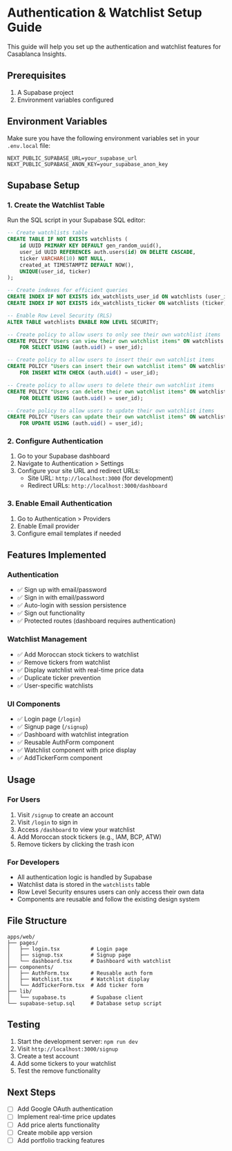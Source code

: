 # Authentication & Watchlist Setup Guide

This guide will help you set up the authentication and watchlist features for Casablanca Insights.

## Prerequisites

1. A Supabase project
2. Environment variables configured

## Environment Variables

Make sure you have the following environment variables set in your `.env.local` file:

```env
NEXT_PUBLIC_SUPABASE_URL=your_supabase_url
NEXT_PUBLIC_SUPABASE_ANON_KEY=your_supabase_anon_key
```

## Supabase Setup

### 1. Create the Watchlist Table

Run the SQL script in your Supabase SQL editor:

```sql
-- Create watchlists table
CREATE TABLE IF NOT EXISTS watchlists (
    id UUID PRIMARY KEY DEFAULT gen_random_uuid(),
    user_id UUID REFERENCES auth.users(id) ON DELETE CASCADE,
    ticker VARCHAR(10) NOT NULL,
    created_at TIMESTAMPTZ DEFAULT NOW(),
    UNIQUE(user_id, ticker)
);

-- Create indexes for efficient queries
CREATE INDEX IF NOT EXISTS idx_watchlists_user_id ON watchlists (user_id);
CREATE INDEX IF NOT EXISTS idx_watchlists_ticker ON watchlists (ticker);

-- Enable Row Level Security (RLS)
ALTER TABLE watchlists ENABLE ROW LEVEL SECURITY;

-- Create policy to allow users to only see their own watchlist items
CREATE POLICY "Users can view their own watchlist items" ON watchlists
    FOR SELECT USING (auth.uid() = user_id);

-- Create policy to allow users to insert their own watchlist items
CREATE POLICY "Users can insert their own watchlist items" ON watchlists
    FOR INSERT WITH CHECK (auth.uid() = user_id);

-- Create policy to allow users to delete their own watchlist items
CREATE POLICY "Users can delete their own watchlist items" ON watchlists
    FOR DELETE USING (auth.uid() = user_id);

-- Create policy to allow users to update their own watchlist items
CREATE POLICY "Users can update their own watchlist items" ON watchlists
    FOR UPDATE USING (auth.uid() = user_id);
```

### 2. Configure Authentication

1. Go to your Supabase dashboard
2. Navigate to Authentication > Settings
3. Configure your site URL and redirect URLs:
   - Site URL: `http://localhost:3000` (for development)
   - Redirect URLs: `http://localhost:3000/dashboard`

### 3. Enable Email Authentication

1. Go to Authentication > Providers
2. Enable Email provider
3. Configure email templates if needed

## Features Implemented

### Authentication
- ✅ Sign up with email/password
- ✅ Sign in with email/password
- ✅ Auto-login with session persistence
- ✅ Sign out functionality
- ✅ Protected routes (dashboard requires authentication)

### Watchlist Management
- ✅ Add Moroccan stock tickers to watchlist
- ✅ Remove tickers from watchlist
- ✅ Display watchlist with real-time price data
- ✅ Duplicate ticker prevention
- ✅ User-specific watchlists

### UI Components
- ✅ Login page (`/login`)
- ✅ Signup page (`/signup`)
- ✅ Dashboard with watchlist integration
- ✅ Reusable AuthForm component
- ✅ Watchlist component with price display
- ✅ AddTickerForm component

## Usage

### For Users
1. Visit `/signup` to create an account
2. Visit `/login` to sign in
3. Access `/dashboard` to view your watchlist
4. Add Moroccan stock tickers (e.g., IAM, BCP, ATW)
5. Remove tickers by clicking the trash icon

### For Developers
- All authentication logic is handled by Supabase
- Watchlist data is stored in the `watchlists` table
- Row Level Security ensures users can only access their own data
- Components are reusable and follow the existing design system

## File Structure

```
apps/web/
├── pages/
│   ├── login.tsx          # Login page
│   ├── signup.tsx         # Signup page
│   └── dashboard.tsx      # Dashboard with watchlist
├── components/
│   ├── AuthForm.tsx       # Reusable auth form
│   ├── Watchlist.tsx      # Watchlist display
│   └── AddTickerForm.tsx  # Add ticker form
├── lib/
│   └── supabase.ts        # Supabase client
└── supabase-setup.sql     # Database setup script
```

## Testing

1. Start the development server: `npm run dev`
2. Visit `http://localhost:3000/signup`
3. Create a test account
4. Add some tickers to your watchlist
5. Test the remove functionality

## Next Steps

- [ ] Add Google OAuth authentication
- [ ] Implement real-time price updates
- [ ] Add price alerts functionality
- [ ] Create mobile app version
- [ ] Add portfolio tracking features 